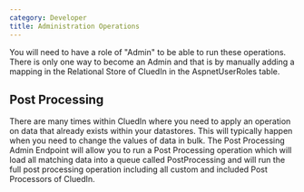 ```yaml
---
category: Developer
title: Administration Operations
---
```


You will need to have a role of "Admin" to be able to run these operations. There is only one way to become an Admin and that is by manually adding a mapping in the Relational Store of CluedIn in the AspnetUserRoles table. 

## Post Processing

There are many times within CluedIn where you need to apply an operation on data that already exists within your datastores. This will typically happen when you need to change the values of data in bulk. The Post Processing Admin Endpoint will allow you to run a Post Processing operation which will load all matching data into a queue called PostProcessing and will run the full post processing operation including all custom and included Post Processors of CluedIn.